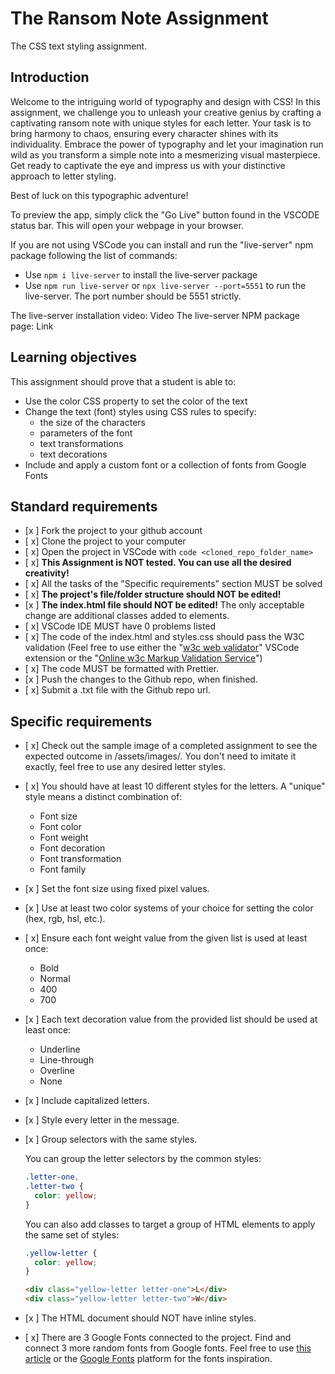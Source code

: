 # The Ransom Note Assignment

The CSS text styling assignment.

## Introduction

Welcome to the intriguing world of typography and design with CSS! In this assignment, we challenge you to unleash your creative genius by crafting a captivating ransom note with unique styles for each letter. Your task is to bring harmony to chaos, ensuring every character shines with its individuality. Embrace the power of typography and let your imagination run wild as you transform a simple note into a mesmerizing visual masterpiece. Get ready to captivate the eye and impress us with your distinctive approach to letter styling.

Best of luck on this typographic adventure!

To preview the app, simply click the "Go Live" button found in the VSCODE status bar. This will open your webpage in your browser.

If you are not using VSCode you can install and run the "live-server" npm package following the list of commands:

- Use `npm i live-server` to install the live-server package
- Use `npm run live-server` or `npx live-server --port=5551` to run the live-server. The port number should be 5551 strictly.

The live-server installation video: Video
The live-server NPM package page: Link

## Learning objectives

This assignment should prove that a student is able to:

- Use the color CSS property to set the color of the text
- Change the text (font) styles using CSS rules to specify:
  - the size of the characters
  - parameters of the font
  - text transformations
  - text decorations
- Include and apply a custom font or a collection of fonts from Google Fonts

## Standard requirements

- [x ] Fork the project to your github account
- [ x] Clone the project to your computer
- [ x] Open the project in VSCode with `code <cloned_repo_folder_name>`
- [ x] **This Assignment is NOT tested. You can use all the desired creativity!**
- [ x] All the tasks of the "Specific requirements" section MUST be solved
- [ x] **The project's file/folder structure should NOT be edited!**
- [x ] **The index.html file should NOT be edited!** The only acceptable change are additional classes added to elements.
- [ x] VSCode IDE MUST have 0 problems listed
- [ x] The code of the index.html and styles.css should pass the W3C validation (Feel free to use either the "[w3c web validator](https://marketplace.visualstudio.com/items?itemName=CelianRiboulet.webvalidator)" VSCode extension or the "[Online w3c Markup Validation Service](https://validator.w3.org/#validate_by_input)")
- [ x] The code MUST be formatted with Prettier.
- [x ] Push the changes to the Github repo, when finished.
- [ x] Submit a .txt file with the Github repo url.

## Specific requirements

- [ x] Check out the sample image of a completed assignment to see the expected outcome in /assets/images/. You don't need to imitate it exactly, feel free to use any desired letter styles.
- [ x] You should have at least 10 different styles for the letters. A "unique" style means a distinct combination of:
  - Font size
  - Font color
  - Font weight
  - Font decoration
  - Font transformation
  - Font family
- [x ] Set the font size using fixed pixel values.
- [x ] Use at least two color systems of your choice for setting the color (hex, rgb, hsl, etc.).
- [ x] Ensure each font weight value from the given list is used at least once:
  - Bold
  - Normal
  - 400
  - 700
- [x ] Each text decoration value from the provided list should be used at least once:
  - Underline
  - Line-through
  - Overline
  - None
- [x ] Include capitalized letters.
- [x ] Style every letter in the message.
- [x ] Group selectors with the same styles.

  You can group the letter selectors by the common styles:

  ```CSS
  .letter-one,
  .letter-two {
    color: yellow;
  }
  ```

  You can also add classes to target a group of HTML elements to apply the same set of styles:

  ```CSS
  .yellow-letter {
    color: yellow;
  }
  ```

  ```HTML
  <div class="yellow-letter letter-one">L</div>
  <div class="yellow-letter letter-two">W</div>
  ```

- [x ] The HTML document should NOT have inline styles.
- [ x] There are 3 Google Fonts connected to the project. Find and connect 3 more random fonts from Google fonts. Feel free to use [this article](https://www.webdesignerdepot.com/2021/09/21-exceptional-google-fonts-you-probably-havent-discovered-yet/) or the [Google Fonts](https://fonts.google.com/) platform for the fonts inspiration.

